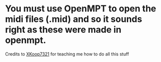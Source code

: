 # You must use OpenMPT to open the midi files (.mid) and so it sounds right as these were made in openmpt.
Credits to [XKoop7321](https://www.youtube.com/@XKoop7321Main) for teaching me how to do all this stuff
